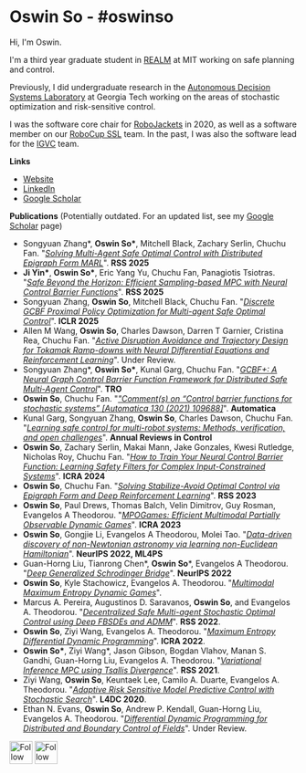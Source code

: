 # Oswin So - #oswinso

Hi, I'm Oswin.

I'm a third year graduate student in [REALM](https://aeroastro.mit.edu/realm/) at MIT working on safe planning and control.

Previously, I did undergraduate research in the [Autonomous Decision Systems Laboratory](https://sites.gatech.edu/acds/) at Georgia Tech working on the areas of stochastic optimization and risk-sensitive control.

I was the software core chair for [RoboJackets](https://robojackets.org) in 2020, as well as a software member on our [RoboCup SSL](https://github.com/RoboJackets/robocup-software/) team. In the past, I was also the software lead for the [IGVC](https://github.com/RoboJackets/igvc-software) team.


**Links**
- [Website](https://oswinso.xyz/?utm_source=github)
- [LinkedIn](https://linkedin.com/in/oswinso)
- [Google Scholar](https://scholar.google.com/citations?user=AwlxGQgAAAAJ&hl=en)

**Publications** (Potentially outdated. For an updated list, see my [Google Scholar](https://scholar.google.com/citations?user=AwlxGQgAAAAJ&hl=en) page)
- Songyuan Zhang\*, **Oswin So\***, Mitchell Black, Zachary Serlin, Chuchu Fan. "_[Solving Multi-Agent Safe Optimal Control with Distributed Epigraph Form MARL](https://arxiv.org/abs/2504.15425)_". **RSS 2025**
- **Ji Yin\***, **Oswin So\***, Eric Yang Yu, Chuchu Fan, Panagiotis Tsiotras. "_[Safe Beyond the Horizon: Efficient Sampling-based MPC with Neural Control Barrier Functions](https://arxiv.org/abs/2502.15006)_". **RSS 2025**
- Songyuan Zhang, **Oswin So**, Mitchell Black, Chuchu Fan. "_[Discrete GCBF Proximal Policy Optimization for Multi-agent Safe Optimal Control](https://openreview.net/forum?id=1X1R7P6yzt)_". **ICLR 2025**
- Allen M Wang, **Oswin So**, Charles Dawson, Darren T Garnier, Cristina Rea, Chuchu Fan. "_[Active Disruption Avoidance and Trajectory Design for Tokamak Ramp-downs with Neural Differential Equations and Reinforcement Learning](https://arxiv.org/pdf/2402.09387)_". Under Review.
- Songyuan Zhang*, **Oswin So\***, Kunal Garg, Chuchu Fan. "_[GCBF+: A Neural Graph Control Barrier Function Framework for Distributed Safe Multi-Agent Control](https://ieeexplore.ieee.org/document/10842511/)_". **TRO**
- **Oswin So**, Chuchu Fan. "_["Comment(s) on “Control barrier functions for stochastic systems” \[Automatica 130 (2021) 109688\]](https://www.sciencedirect.com/science/article/abs/pii/S0005109825000779)_". **Automatica**
- Kunal Garg, Songyuan Zhang, **Oswin So**, Charles Dawson, Chuchu Fan. "_[Learning safe control for multi-robot systems: Methods, verification, and open challenges](https://arxiv.org/abs/2311.13714)_". **Annual Reviews in Control**
- **Oswin So**, Zachary Serlin, Makai Mann, Jake Gonzales, Kwesi Rutledge, Nicholas Roy, Chuchu Fan. "_[How to Train Your Neural Control Barrier Function: Learning Safety Filters for Complex Input-Constrained Systems](https://mit-realm.github.io/pncbf/)_". **ICRA 2024**
- **Oswin So**, Chuchu Fan. "_[Solving Stabilize-Avoid Optimal Control via Epigraph Form and Deep Reinforcement Learning](https://mit-realm.github.io/efppo)_". **RSS 2023**
- **Oswin So**, Paul Drews, Thomas Balch, Velin Dimitrov, Guy Rosman, Evangelos A Theodorou. "_[MPOGames: Efficient Multimodal Partially Observable Dynamic Games](https://arxiv.org/abs/2210.10814)_". **ICRA 2023**
- **Oswin So**, Gongjie Li, Evangelos A Theodorou, Molei Tao. "_[Data-driven discovery of non-Newtonian astronomy via learning non-Euclidean Hamiltonian](https://ml4physicalsciences.github.io/2022/files/NeurIPS_ML4PS_2022_40.pdf)_". **NeurIPS 2022, ML4PS**
- Guan-Horng Liu, Tianrong Chen*, **Oswin So***, Evangelos A Theodorou. "_[Deep Generalized Schrodinger Bridge](https://arxiv.org/abs/2209.09893)_". **NeurIPS 2022**
- **Oswin So**, Kyle Stachowicz, Evangelos A. Theodorou. "_[Multimodal Maximum Entropy Dynamic Games](https://oswinso.xyz/#so2022multimodal)_".
- Marcus A. Pereira, Augustinos D. Saravanos, **Oswin So**, and Evangelos A. Theodorou. "_[Decentralized Safe Multi-agent Stochastic Optimal Control using Deep FBSDEs and ADMM](https://oswinso.xyz/#pereira2022decentralized)_". **RSS 2022**.
- **Oswin So**, Ziyi Wang, Evangelos A. Theodorou. "_[Maximum Entropy Differential Dynamic Programming](https://arxiv.org/abs/2110.06451)_". **ICRA 2022**.
- **Oswin So\***, Ziyi Wang\*, Jason Gibson, Bogdan Vlahov, Manan S. Gandhi, Guan-Horng Liu, Evangelos A. Theodorou. "_[Variational Inference MPC using Tsallis Divergence](https://arxiv.org/abs/2104.00241)_". **RSS 2021**.
- Ziyi Wang, **Oswin So**, Keuntaek Lee, Camilo A. Duarte, Evangelos A. Theodorou. "_[Adaptive Risk Sensitive Model Predictive Control with Stochastic Search](https://arxiv.org/abs/2009.01090)_". **L4DC 2020**.
- Ethan N. Evans, **Oswin So**, Andrew P. Kendall, Guan-Horng Liu, Evangelos A. Theodorou. "_[Differential Dynamic Programming for Distributed and Boundary Control of Fields](https://arxiv.org/abs/2104.04044)_". Under Review.


[<img src="https://raw.githubusercontent.com/Raymo111/Raymo111/master/socials/linkedin.png" height="40em" align="center" alt="Follow Oswin on LinkedIn" title="Follow Oswin on LinkedIn"/>](https://linkedin.com/in/oswinso)
[<img src="https://raw.githubusercontent.com/Raymo111/Raymo111/master/socials/twitter.svg" height="40em" align="center" alt="Follow Oswin on Twitter" title="Follow Oswin on Twitter"/>](https://twitter.com/oswinso)
